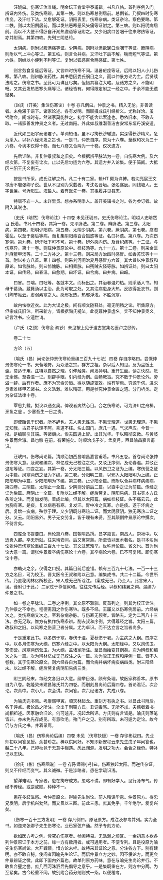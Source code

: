 <!-- { "loadSidebar": true } -->
　　汪琥曰。伤寒证治准绳。明金坛王肯堂宇泰甫辑。书凡八帖。首列序例入门。辨证内外伤。及类伤寒辨。其第一帙。则以伤寒总例居前。总例者。乃叙四时伤寒传变。及汗吐下法。又愈解死证。阴阳表里。伤寒杂病。类证杂论。察色要略。第二帙。则以太阳例居前。而以发热恶寒恶风头痛等证附之。第三帙。则以阳明病居前。而以不大便不得卧自汗潮热谵语等证附之。又少阳病口苦咽干往来寒热等证。亦并附焉。其第四帙。先列三阴总纶。

　　太阴病。则附以腹满痛等证。少阴病。则附以但欲寐口燥咽干等证。厥阴病。则附以气上冲心等证。第五帙。则言合并病。又汗吐下后不解。喘而短气等证。第六帙。则继以小便利不利等证。复附以狐惑百合两感证。第七帙。

　　则言劳食复瘥后等证。又言四时伤寒不同。温暑疟痉等证。后附以妇人小儿伤寒。第八帙。则辨脉法药性。其书悉因娄氏纲目之义。而以仲景方论为主。后贤续法附之。伤寒之书。至此可为详且尽矣。但惜其纂注大略。及诸方之义。不能明畅。又其云发热恶寒头痛等证。诸经皆有。何得限定附之一经之中。于余不能无遗憾矣。

　　〔赵氏（开美）集注伤寒论〕十卷 存凡例曰。仲景之书。精入无伦。非善读者。未免滞于语下。诸家论述。各有发明。而聊摄成氏引经析义。尤称详洽。虽 牾附会。间或时有。然诸家莫能胜之。初学不能舍此索途也。悉依旧本。不敢去取。一诸家善发仲景之义者。无过南阳。外此如叔维潜善洁古安常东垣丹溪安道。

　　近代如三阳宇泰诸君子。单词短语。虽不尽拘长沙辙迹。实深得长沙精义。急为采入。以补六经未发之旨也。一是书。仲景自序。原为十六卷。至叔和次为三十六卷。今坊本仅得十卷。而七八卷又合两为一十卷。仅次遗方。

　　先后详略。非复仲景叔和之旧矣。今根据辨平脉法为一卷。自伤寒大例。及六经次第。不复妄有诠次。止以先后匀适为六卷。其遗方并入论集。便于简阅。大抵因三阳王氏义例云。

　　按是书所采。成氏注解之外。凡二十有二家。辑HT 颇为详博。若沈亮宸王文禄唐不岩张卿子说。世从不见别为采载者。考沈名晋垣。张名遂辰。同钱塘人。王字世廉。号沂阳生。海盐人。着有医先一卷。其事履并见县志。

　　特唐不岩一人。未详里贯。想亦系明季人。盖开美辑书之时。各为参订者。故附入其说也。

　　〔史氏（暗然）伤寒论注〕十四卷 未见汪琥曰。史氏伤寒论注。明越人史暗然百 氏着。书凡十四卷。其第一卷。先平脉法。第二卷。辨脉法。第三卷。太阳病。第四卷。阳明少阳病。第五卷。太阴少阴病。第六卷。厥阴病。第七卷。痉湿 霍乱。以至于瘥后等病。而复集阴阳毒百合狐惑等证。名曰补遗。第八卷。乃次伤寒例。第九卷。辨汗吐下可不可。第十卷。辨外感内伤。及食积痰等。十二证。与伤寒异。第十一卷。则载仲景原论中。桂枝汤等。九十一方。第十二卷。则采金匮升麻鳖甲汤等。二十二方补之。第十三卷。则采局方治四时感冒。如香苏饮等十一首。附以补方八首。第十四卷。则采刘河间治夏月感冒方六首。其大旨以仲景叔和原论。如言脉处。则曰惊愧脉。曰相乘脉。曰残贼灾怪等脉。如辨证处。则曰太阳本证。曰传经。曰春温。曰愈期。曰坏证。曰合病。曰并病。曰衄。

　　曰冒。曰喘。曰吐等。各就本文。而标出之。其治春温灼热。则采活人书。知母干葛汤。葳蕤汤以主治。此为可取之处。又其注病患身大热。反欲得近衣节。则引陶节庵云。虚弱素寒之人。感邪发热。热邪浮浅。不胜沉寒。

　　故内怯欲近衣。此为大误之极。间有顺文随释处。毫无明畅之论。所集原方。但宗成氏旧注。所采新方。皆根据陶氏槌法。此徒尊仲景虚名。实不知仲景奥义。轻言注书。空遗世诮。

　　〔卢氏（之颐）伤寒金 疏钞〕未见按上见于道古堂集名医卢之颐传。

　　卷二十七

　　方论（五）

　　〔喻氏（昌）尚论张仲景伤寒论重编三百九十七法〕四卷 存自序略曰。尝慨仲景伤寒论一书。天苞地符。为众法之宗。群方之祖。杂以后人知见。反为尘饭土羹。莫适于用。兹特以自然之理。引伸触类。阐发神明。重开生面。读之快然。觉无余憾。至春温一证。别辟手眼。引内经为例。曲畅厥旨。究不敢于仲景论外。旁溢一辞。后有作者。庶不为冥索旁趋。得以随施辄效。端有望焉。穷源千仞。进求灵素难经甲乙诸书。文义浩渺。难以精研。用是参究仲景金匮之遗。分门析类。定为杂证法律十卷。

　　覃思九载。拟议以通玄奥。俾观者爽然心目。合之伤寒论。可为济川之舟楫。烹鱼之釜 。少塞吾生一日之责。

　　即使贻讥于识者。所不辞也。夫人患无性灵。不患无理道。世患无理道。不患无知我。古君子执理不阿。乘道不枉。名山国门。庶几一遇。气求声应。今昔一揆。是编聊引其端。等诸爝火。俟夫圆通上智。出其光华。于以昭彻玄微。与黄岐仲景而合辙。昌也糠 在前。有荣施矣。时顺治戊子岁。孟夏月。西昌喻昌嘉言甫识。

　　汪琥曰。伤寒尚论篇。清顺治初西昌喻昌嘉言甫着。书凡五卷。首卷尚论张仲景伤寒大意。及叔和编次。林亿成无己校注之失。又驳正序例。及论春温。并驳正温疟等证。四变之妄。其第一卷，分太阳三篇。以风伤卫之证为上编。寒伤营之证为中篇。风寒两伤之证为下编。第二卷。分阳明三篇、以邪入太阳阳明为上编。正阳阳明为中篇。少阳阳明为下编。第三卷。止少阳全篇。而附以合并病坏病痰病。第四卷。三阴篇。太阴止一全篇。少阴则分前后二篇。以直中之证为前篇。传经之证为后篇。厥阴止一全篇。复附以过经不解。瘥后劳复。阴阳易病。其书实本方氏条辨之注。而复加发明。着成此编。但其以太阳篇。病如桂枝证。头不痛云云。此为胸有寒。是痰。复以病患有寒。复发汗。胃中冷之真寒。亦是痰。遂于坏病之后。复增一痰病。殊悖于理。又少阴既分寒热二证。而太阴厥阴。独无寒热二证之分。又云。阴阳易外。男子无女劳复。皆于理有未妥。至其颠倒仲景原论中撰次。不待言矣。

　　四库全书提要曰。尚论篇八卷。国朝喻昌撰。昌字嘉言。南昌人。崇祯中。以选贡入都。卒无所就。往来靖安间。后又寓常熟。所至皆以医术著名。是书本名尚论张仲景伤寒论重编三百九十七法。其文过繁难举。世称尚论篇。省文也。首为尚论大意一篇。谓张仲景着卒病伤寒论十六卷。其卒病论六卷。已不可复睹。即伤寒论十卷。

　　亦劫火之余。仅得之口授。其篇目前后差错。赖有三百九十七法。一百一十三方之名目，可为校正。晋太医令王叔和附以己意。编集成书。共二十二篇。今世所传。乃直秘阁林亿所校正。宋人成无己所诠注。（案成无已。乃金人。此言宋人。误。谨附订于此。）二家过于尊信叔和。往往先传后经。以叔和纬翼之词。混编为仲景之书。

　　如一卷之平脉法。二卷之序例。其文原不雅驯。反首列之。则其为校正诠注。乃仲景之不幸也。程德斋因之作伤寒钤。既多不经。王履又以伤寒例居前。六经病次之。类伤寒病又次之。至若杂病杂脉。与伤寒无预者。皆略去。定为二百八十三法。亦无足取。惟方有执作伤寒条辨。削去叔和序例。大得尊经之旨。太阳三篇。改叔和之旧。以风寒之伤营卫者分属。尤为卓识。而不达立言之旨者尚多。

　　于是重定此书。以冬伤于寒。春伤于温。夏秋伤于暑。为主病之大纲。四序之中。以冬月伤寒为大纲。伤寒六经之中。以太阳为大纲。太阳经中。又以风伤卫。寒伤营。风寒两伤营卫。为大纲。盖诸家所注。至昌而始变其例矣。次为辨叔和编次之失一篇。次为辨林亿成无己校注之失一篇。次为驳正王叔和序例一篇。皆不入卷数。其于伤寒论原文。则六经各自为篇。而合病并病坏病痰病四类。附三阳经末。以过经不解。瘥后劳复病阴阳易病三类。

　　附三阴经末。每经文各冠以大意。纲举目张。颇有条理。故医家称善本。原书自为八卷。乾隆癸未建昌陈氏并为四卷。而别刻昌尚论后篇四卷。首论温证。次合论。次真中。次小儿。次会讲。次问答。次六经诸方。共成八卷。

　　为喻氏完书焉。考康熙甲寅。顺天林起龙。重刻方有执之书。以昌此书附后。各于评点。极论昌之所注。全出于剽窃方氏。丑词毒骂。无所不加。夫儒者着书。尚相祖述。医家融会旧论。何可遽非。况起龙所评。方氏则有言皆是。喻氏则落笔皆非。亦未免先存成见。有意吹毛。殆门户之见。别有所取。未可遽为定论。故今仍与方氏之书。并着录焉。

　　〔喻氏（昌）伤寒尚论后编〕四卷 未见〔伤寒抉疑〕一卷 存徐彬跋曰。先业师初以问答见授。余甚珍之。梓以供同好。不知即新安程云来先生戊子年问答也。越二十八年。己卯秋竟于无意中相遇。悉此渊源。发明之功大。会合之缘奇。特补记以志快。

　　〔徐氏（彬）伤寒图说〕一卷 存陈师锡小引曰。伤寒独起太阳。而逆传杂证。则又不传经而变气。其义诚微。于是涉略者。患在学疏识浅。

　　望洋难明。专家者。患在拘守成方。忽略不讲。即有好学人。见行脉布气。传经不传经。或逆或顺。种种不一。

　　患在多歧滋惑。今仲景原文。得喻先生尚论。前人精诣毕露。仲景原方。得忠兄发明。后学机兴勃然。而又贯以三图。前此三患。庶其免乎。千年绝学。爰复兴矣。

　　〔伤寒一百十三方发明〕一卷 存凡例曰。原证原方。成注及参考并列。实为全书。如迩来张卿子先生伤寒论。业已家弦户诵。然予专刻方论。

　　欲如医方考之例。俾究心伤寒者。参阅特易。无浩瀚之烦耳。一余初意本欲各列仲景原证于本方之前。缘一方有数用者。或可通用者。不便专列。且是役原为喻先生伤寒尚论。大开聋聩。惜方论未梓。故特采其证论之意。分注各方下。别有建明。亦不敢自秘。使阅者因喻先生论证。而悟仲景立方之妙。因不佞论方。而更会仲景辨证之微。此即下国内外篇也。故单列原方药味。意在与喻先生尚论并行。不敢负合璧之誉。庶几西河洙泗后先倡导之意乎。一是集既重在方。则方中分两。为至紧矣。古今轻重不同。故别附合药分剂则式一条。以便稽考。

